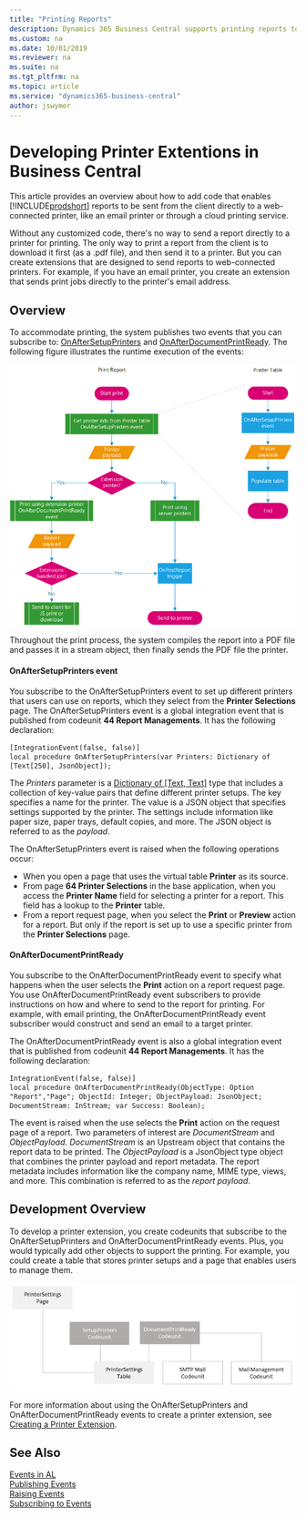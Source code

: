 ```yaml
---
title: "Printing Reports"
description: Dynamics 365 Business Central supports printing reports to cloud-based printers. 
ms.custom: na
ms.date: 10/01/2019
ms.reviewer: na
ms.suite: na
ms.tgt_pltfrm: na
ms.topic: article
ms.service: "dynamics365-business-central"
author: jswymer
---
```

# Developing Printer Extentions in Business Central

This article provides an overview about how to add code that enables [!INCLUDE[prodshort](../developer/includes/prodshort.md)] reports to be sent from the client directly to a web-connected printer, like an email printer or through a cloud printing service.

Without any customized code, there's no way to send a report directly to a printer for printing. The only way to print a report from the client is to download it first (as a .pdf file), and then send it to a printer. But you can create extensions that are designed to send reports to  web-connected printers. For example, if you have an email printer, you create an extension that sends print jobs directly to the printer's email address.

## Overview

To accommodate printing, the system publishes two events that you can subscribe to: [OnAfterSetupPrinters](devenv-onaftersetupprinters-event.md) and [OnAfterDocumentPrintReady](devenv-onafterdocumentprintready-event.md). The following figure illustrates the runtime execution of the events:

![Report printing](media/report-printing-runtime4.png "Report printing")

Throughout the print process, the system compiles the report into a PDF file and passes it in a stream object, then finally sends the PDF file the printer.

#### OnAfterSetupPrinters event

You subscribe to the OnAfterSetupPrinters event to set up different printers that users can use on reports, which they select from the **Printer Selections** page. The OnAfterSetupPrinters event is a global integration event that is published from codeunit **44 Report Managements**. It has the following declaration:  

```
[IntegrationEvent(false, false)]
local procedure OnAfterSetupPrinters(var Printers: Dictionary of [Text[250], JsonObject]);
```

The *Printers* parameter is a [Dictionary of [Text, Text]](methods-auto/dictionary/dictionary-data-type.md) type that includes a collection of key-value pairs that define different printer setups. The key specifies a name for the printer. The value is a JSON object that specifies settings supported by the printer. The settings include information like paper size, paper trays, default copies, and more. The JSON object is referred to as the *payload*.

The OnAfterSetupPrinters event is raised when the following operations occur:

- When you open a page that uses the virtual table **Printer** as its source.
- From page **64 Printer Selections** in the base application, when you access the **Printer Name** field for selecting a printer for a report. This field has a lookup to the **Printer** table.
- From a report request page, when you select the **Print** or **Preview** action for a report. But only if the report is set up to use a specific printer from the **Printer Selections** page.

#### OnAfterDocumentPrintReady

You subscribe to the OnAfterDocumentPrintReady event to specify what happens when the user selects the **Print** action on a report request page. You use OnAfterDocumentPrintReady event subscribers to provide instructions on how and where to send to the report for printing. For example, with email printing, the OnAfterDocumentPrintReady event subscriber would construct and send an email to a target printer. 

The OnAfterDocumentPrintReady event is also a global integration event that is published from codeunit **44 Report Managements**. It has the following declaration:

```
IntegrationEvent(false, false)]
local procedure OnAfterDocumentPrintReady(ObjectType: Option "Report","Page"; ObjectId: Integer; ObjectPayload: JsonObject; DocumentStream: InStream; var Success: Boolean);
```

The event is raised when the use selects the **Print** action on the request page of a report. Two parameters of interest are *DocumentStream* and *ObjectPayload*. *DocumentStream* is an Upstream object that contains the report data to be printed. The *ObjectPayload* is a JsonObject type object that combines the printer payload and report metadata. The report metadata includes information like the company name, MIME type, views, and more. This combination is referred to as the *report payload*. 

## Development Overview

To develop a printer extension, you create codeunits that subscribe to the OnAfterSetupPrinters and OnAfterDocumentPrintReady events. Plus, you would typically add other objects to support the printing. For example, you could create a table that stores printer setups and a page that enables users to manage them. <!--As a good example, check out the **Send To Email Printer** extension that is available with Business Central. The following figure provides a simplified overview of the objects that make up this extension. -->


![Report printing](media/report-printing-design-v2.png "Report printing")

<!--
The following figure illustrates a simplified development flow:

![Report printing](media/report-printing.png "Report printing")
-->

For more information about using the OnAfterSetupPrinters and OnAfterDocumentPrintReady events to create a printer extension, see [Creating a Printer Extension](devenv-reports-create-printer-extension.md).
<!--
> [!TIP]
> These articles will explain the usage through simple examples. To see a detailed implementation in action, check out the **Send To Email Printer** extension that included with Business Central.

articles will explain how to subscribe to and use the events:

[Setting Up Printers With the OnAfterSetupPrinters event](devenv-reports-setup-printers.md)

[Handling Print Action with the OnAfterSetupPrinters Event](devenv-reports-handle-print-action.md)-->

## See Also  

<!--[Troubleshooting Email Printing](devenv-report-troubleshooting-printing.md)  -->
 [Events in AL](devenv-events-in-al.md)   
 [Publishing Events](devenv-publishing-events.md)   
 [Raising Events](devenv-raising-events.md)   
 [Subscribing to Events](devenv-subscribing-to-events.md)  